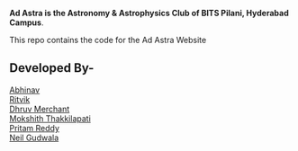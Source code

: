 **Ad Astra is the Astronomy & Astrophysics Club of BITS Pilani, Hyderabad Campus**. 

This repo contains the code for the Ad Astra Website


## Developed By-

[Abhinav](https://github.com/Abhiinv)  
[Ritvik](https://github.com/Code-R57)  
[Dhruv Merchant](https://github.com/DhruvMerchant)  
[Mokshith Thakkilapati](https://github.com/mokshith002)  
[Pritam Reddy](https://github.com/PritamReddy101)  
[Neil Gudwala](https://github.com/neilgudwala)  
